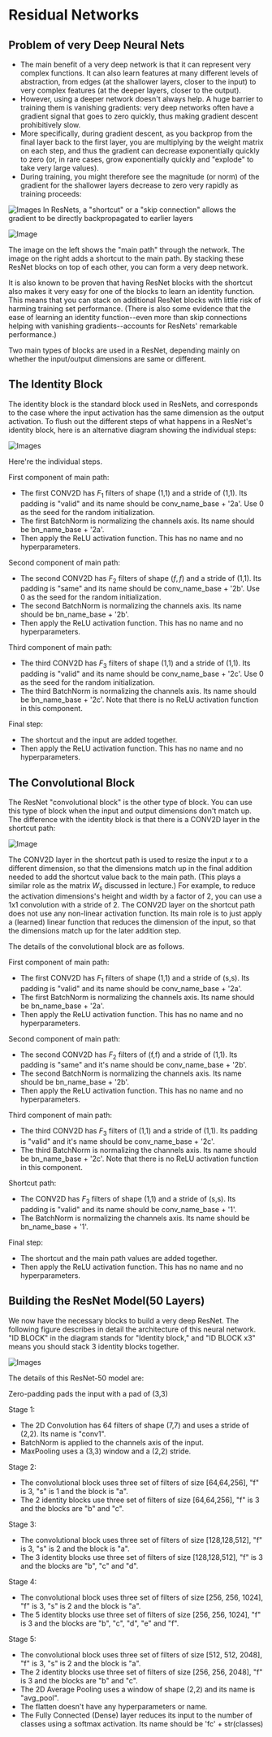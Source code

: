 # Residual Networks
## Problem of very Deep Neural Nets
- The main benefit of a very deep network is that it can represent very complex functions. It can also learn features at many different levels of abstraction, from edges (at the shallower layers, closer to the input) to very complex features (at the deeper layers, closer to the output).
- However, using a deeper network doesn't always help. A huge barrier to training them is vanishing gradients: very deep networks often have a gradient signal that goes to zero quickly, thus making gradient descent prohibitively slow.
- More specifically, during gradient descent, as you backprop from the final layer back to the first layer, you are multiplying by the weight matrix on each step, and thus the gradient can decrease exponentially quickly to zero (or, in rare cases, grow exponentially quickly and "explode" to take very large values).
- During training, you might therefore see the magnitude (or norm) of the gradient for the shallower layers decrease to zero very rapidly as training proceeds:

![Images](ImagesRN/Picture1.png)
In ResNets, a "shortcut" or a "skip connection" allows the gradient to be directly backpropagated to earlier layers

![Image](ImagesRN/Picture2.png)

The image on the left shows the "main path" through the network. The image on the right adds a shortcut to the main path. By stacking these ResNet blocks on top of each other, you can form a very deep network.

It is also known to be proven that having ResNet blocks with the shortcut also makes it very easy for one of the blocks to learn an identity function. This means that you can stack on additional ResNet blocks with little risk of harming training set performance. (There is also some evidence that the ease of learning an identity function--even more than skip connections helping with vanishing gradients--accounts for ResNets' remarkable performance.)

Two main types of blocks are used in a ResNet, depending mainly on whether the input/output dimensions are same or different.

## The Identity Block 
The identity block is the standard block used in ResNets, and corresponds to the case where the input activation has the same dimension as the output activation. To flush out the different steps of what happens in a ResNet's identity block, here is an alternative diagram showing the individual steps:

![Images](ImagesRN/Picture4.png)

Here're the individual steps.

First component of main path:

- The first CONV2D has $F_1$ filters of shape (1,1) and a stride of (1,1). Its padding is "valid" and its name should be conv_name_base + '2a'. Use 0 as the seed for the random initialization.
- The first BatchNorm is normalizing the channels axis. Its name should be bn_name_base + '2a'.
- Then apply the ReLU activation function. This has no name and no hyperparameters.

Second component of main path:

- The second CONV2D has $F_2$ filters of shape $(f,f)$ and a stride of (1,1). Its padding is "same" and its name should be conv_name_base + '2b'. Use 0 as the seed for the random initialization.
- The second BatchNorm is normalizing the channels axis. Its name should be bn_name_base + '2b'.
- Then apply the ReLU activation function. This has no name and no hyperparameters.

Third component of main path:

- The third CONV2D has $F_3$ filters of shape (1,1) and a stride of (1,1). Its padding is "valid" and its name should be conv_name_base + '2c'. Use 0 as the seed for the random initialization.
- The third BatchNorm is normalizing the channels axis. Its name should be bn_name_base + '2c'. Note that there is no ReLU activation function in this component.

Final step:

- The shortcut and the input are added together.
- Then apply the ReLU activation function. This has no name and no hyperparameters.

## The Convolutional Block
The ResNet "convolutional block" is the other type of block. You can use this type of block when the input and output dimensions don't match up. The difference with the identity block is that there is a CONV2D layer in the shortcut path:

![Image](ImagesRN/Picture5.png)

The CONV2D layer in the shortcut path is used to resize the input $x$ to a different dimension, so that the dimensions match up in the final addition needed to add the shortcut value back to the main path. (This plays a similar role as the matrix $W_s$ discussed in lecture.) For example, to reduce the activation dimensions's height and width by a factor of 2, you can use a 1x1 convolution with a stride of 2. The CONV2D layer on the shortcut path does not use any non-linear activation function. Its main role is to just apply a (learned) linear function that reduces the dimension of the input, so that the dimensions match up for the later addition step.

The details of the convolutional block are as follows.

First component of main path:

- The first CONV2D has $F_1$ filters of shape (1,1) and a stride of (s,s). Its padding is "valid" and its name should be conv_name_base + '2a'.
- The first BatchNorm is normalizing the channels axis. Its name should be bn_name_base + '2a'.
- Then apply the ReLU activation function. This has no name and no hyperparameters.

Second component of main path:

- The second CONV2D has $F_2$ filters of (f,f) and a stride of (1,1). Its padding is "same" and it's name should be conv_name_base + '2b'.
- The second BatchNorm is normalizing the channels axis. Its name should be bn_name_base + '2b'.
- Then apply the ReLU activation function. This has no name and no hyperparameters.

Third component of main path:

- The third CONV2D has $F_3$ filters of (1,1) and a stride of (1,1). Its padding is "valid" and it's name should be conv_name_base + '2c'.
- The third BatchNorm is normalizing the channels axis. Its name should be bn_name_base + '2c'. Note that there is no ReLU activation function in this component.

Shortcut path:

- The CONV2D has $F_3$ filters of shape (1,1) and a stride of (s,s). Its padding is "valid" and its name should be conv_name_base + '1'.
- The BatchNorm is normalizing the channels axis. Its name should be bn_name_base + '1'.

Final step:

- The shortcut and the main path values are added together.
- Then apply the ReLU activation function. This has no name and no hyperparameters.

## Building the ResNet Model(50 Layers)
We now have the necessary blocks to build a very deep ResNet. The following figure describes in detail the architecture of this neural network. "ID BLOCK" in the diagram stands for "Identity block," and "ID BLOCK x3" means you should stack 3 identity blocks together.

![Images](ImagesRN/Picture6.png)

The details of this ResNet-50 model are:

Zero-padding pads the input with a pad of (3,3)

Stage 1:
- The 2D Convolution has 64 filters of shape (7,7) and uses a stride of (2,2). Its name is "conv1".
- BatchNorm is applied to the channels axis of the input.
- MaxPooling uses a (3,3) window and a (2,2) stride.

Stage 2:
- The convolutional block uses three set of filters of size [64,64,256], "f" is 3, "s" is 1 and the block is "a".
- The 2 identity blocks use three set of filters of size [64,64,256], "f" is 3 and the blocks are "b" and "c".

Stage 3:
- The convolutional block uses three set of filters of size [128,128,512], "f" is 3, "s" is 2 and the block is "a".
- The 3 identity blocks use three set of filters of size [128,128,512], "f" is 3 and the blocks are "b", "c" and "d".

Stage 4:
- The convolutional block uses three set of filters of size [256, 256, 1024], "f" is 3, "s" is 2 and the block is "a".
- The 5 identity blocks use three set of filters of size [256, 256, 1024], "f" is 3 and the blocks are "b", "c", "d", "e" and "f".

Stage 5:
- The convolutional block uses three set of filters of size [512, 512, 2048], "f" is 3, "s" is 2 and the block is "a".
- The 2 identity blocks use three set of filters of size [256, 256, 2048], "f" is 3 and the blocks are "b" and "c".
- The 2D Average Pooling uses a window of shape (2,2) and its name is "avg_pool".
- The flatten doesn't have any hyperparameters or name.
- The Fully Connected (Dense) layer reduces its input to the number of classes using a softmax activation. Its name should be 'fc' + str(classes)
